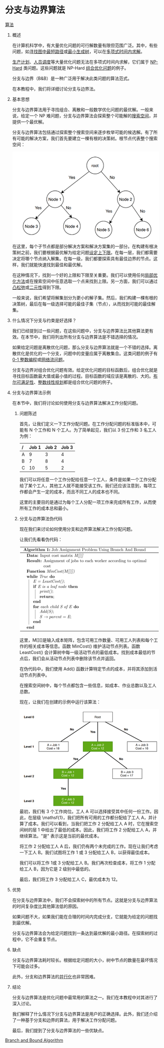 # 分支与边界算法

[算法](https://www.baeldung.com/cs/category/algorithms)

1. 概述

    在计算机科学中，有大量优化问题的可行解数量有限但范围广泛。其中，有些问题，如[寻找图中最短路径](https://www.baeldung.com/cs/bellman-ford)或[最小生成树](https://www.baeldung.com/cs/minimum-spanning-vs-shortest-path-trees)，可以在[多项式时间内求解](https://www.baeldung.com/cs/p-np-np-complete-np-hard)。

    [生产计划](https://personal.utdallas.edu/~scniu/OPRE-6201/documents/LP01-Production-Planning.pdf)、[人员调度](https://en.wikipedia.org/wiki/Crew_scheduling)等大量优化问题无法在多项式时间内求解，它们属于 [NP-Hard](https://www.baeldung.com/cs/p-np-np-complete-np-hard) 类问题。这些问题就是 NP-Hard [组合优化问题](https://en.wikipedia.org/wiki/Combinatorial_optimization)的例子。

    分支与边界（B&B）是一种广泛用于解决此类问题的算法范式。

    在本教程中，我们将详细讨论分支与边界法。

2. 基本思想

    分支与边界算法用于寻找组合、离散和一般数学优化问题的最优解。一般来说，给定一个 NP 难问题，分支与边界算法会探索整个可能解的[搜索空间](https://en.wikipedia.org/wiki/Search_space)，并提供一个最优解。

    分支与边界算法包括通过探索整个搜索空间来逐步枚举可能的候选解。有了所有可能的解决方案，我们首先要建立一棵有根的决策树。根节点代表整个搜索空间：

    ![例 1-1](pic/example-1-1.webp)
    在这里，每个子节点都是部分解决方案和解决方案集的一部分。在构建有根决策树之前，我们要根据最优解为给定问题[设定上下限](https://www.baeldung.com/cs/space-complexity)。在每一层，我们都需要决定将哪个节点纳入解集。在每一级，我们都要探索具有最佳边界的节点。这样，我们就能快速找到最佳和最优解。

    在这种情况下，找到一个好的上限和下限至关重要。我们可以使用任何[局部优化方法](https://en.wikipedia.org/wiki/Local_search_(optimization))或在搜索空间中任意选取一个点来找到上限。另一方面，我们可以通过[凸松弛](https://cs.uwaterloo.ca/~yboykov/miccai14_MIS/daniel_variational_methods9.pdf)或[二元性](https://en.wikipedia.org/wiki/Boolean_algebra#Duality_principle)得到下限。

    一般来说，我们希望将解集划分为更小的解子集。然后，我们构建一棵有根的决策树，最后在每一级选择可能的最佳子集（节点），从而找到可能的最佳解集。

3. 什么情况下分支与约束是好选择？

    我们已经提到过一些问题，在这些问题中，分支与边界算法比其他算法更有效。在本节中，我们将列出所有分支与边界算法是不错选择的情况。

    如果给定问题是离散优化问题，那么分支与边界算法就是一个不错的选择。离散优化是优化的一个分支，问题中的变量应属于离散集合。这类问题的例子有 [0-1 整数编程](https://en.wikipedia.org/wiki/Integer_programming)或[网络流问题](https://en.wikipedia.org/wiki/Network_flow_problem)。

    分支与边界对组合优化问题有效。给定优化问题的目标函数后，组合优化就是寻找目标函数最大值或最小值的过程。目标函数的域应该是离散的、大的。[布尔可满足性](https://www.baeldung.com/cs/cook-levin-theorem-3sat)、[整数线性规划](https://en.wikipedia.org/wiki/Integer_programming)都是组合优化问题的例子。

4. 分支与边界算法示例

    在本节中，我们将讨论如何使用分支与边界算法解决工作分配问题。

    1. 问题陈述

        首先，让我们定义一下工作分配问题。在工作分配问题的标准版本中，可能有 N 个工作和 N 个工人。为了简单起见，我们以 3 份工作和 3 名工人为例：

        | / | Job 1 | Job 2 | Job 3 |
        |---|-------|-------|-------|
        | A | 9     | 3     | 4     |
        | B | 7     | 8     | 4     |
        | C | 10    | 5     | 2     |

        我们可以将任意一个工作分配给任意一个工人，条件是如果一个工作分配给了某个工人，其他工人就不能接受该工作。我们还应该注意到，每项工作都会产生一定的成本，而且不同工人的成本也不同。

        这里的主要目的是通过为每个工人分配一项工作来完成所有工作，从而使所有工作的成本总和最小。

    2. 分支与边界算法伪代码

        现在我们来讨论如何使用分支和边界算法解决工作分配问题。

        让我们先看看伪代码：

        ![由 QuickLaTeX.com 渲染](pic/quicklatex.com-390fda548720a22c7a402bd730b72b69_l3.svg)

        这里，M[][]是输入成本矩阵，包含可用工作数量、可用工人列表和每个工作的相关成本等信息。函数 MinCost() 维护活动节点列表。函数 LeastCost() 会计算树中每一级活动节点的最低成本。找到成本最低的节点后，我们会从活动节点列表中删除该节点并返回。

        在伪代码中，我们使用 Add() 函数计算特定节点的成本，并将其添加到活动节点列表中。

        在搜索空间树中，每个节点都包含一些信息，如成本、作业总数以及工人总数。

        现在，让我们在创建的示例中运行该算法：

        ![流程图 1](pic/flowchart-1.webp)
        最初，我们有 3 个工作岗位。工人 A 可以选择接受其中任何一份工作。因此，在层级 \mathsf{1}，我们把所有可用的工作都分配给了工人 A，并计算了成本。我们可以看到，当我们把工作 2 分配给工人 A 时，它在搜索空间树的层 1 中给出了最低的成本。因此，我们将工作 2 分配给工人 A，并继续算法。"是" 表示这是当前的最优成本。

        将工作 2 分配给工人 A 后，我们仍有两个未完成的工作。现在让我们考虑一下工人 B。我们试图将工作 1 或 3 分配给工人 B，以获得最佳成本。

        我们可以将工作 1或 3 分配给工人 B。我们再次检查成本，将工作 1 分配给工人 B，因为它是 2 级别中最低的。

        最后，我们将工作 3 分配给工人 C，最优成本为 12。

5. 优势

    在分支与边界算法中，我们不会探索树中的所有节点。这就是分支与边界算法的时间复杂度比其他算法低的原因。

    如果问题不大，如果我们能在合理的时间内完成分支，它就能为给定的问题找到最优解。

    分支与边界算法会为给定问题找到一条达到最优解的最小路径。在探索树的过程中，它不会重复节点。

6. 缺点

    分支与边界算法耗时较长。根据给定问题的大小，树中节点的数量在最坏情况下可能会过多。

    此外，分支和边界算法的[并行化](https://www.baeldung.com/java-parallel-collectors)也非常困难。

7. 结论

    分支与边界算法是优化问题中最常用的算法之一。我们在本教程中对其进行了深入讨论。

    我们解释了什么情况下分支与边界算法是用户的正确选择。此外，我们还介绍了一种基于分支和边界的算法，用于解决工作分配问题。

    最后，我们提到了分支与边界算法的一些优缺点。

[Branch and Bound Algorithm](https://www.baeldung.com/cs/branch-and-bound)
